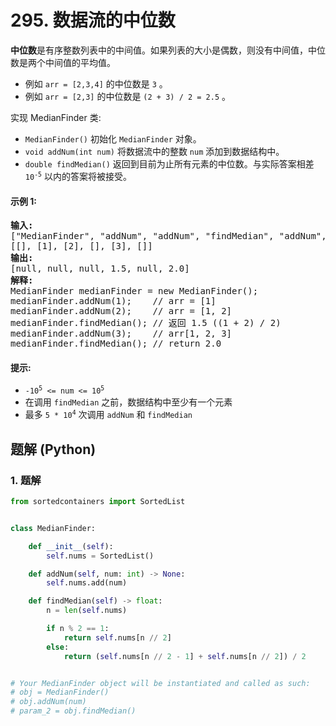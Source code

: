 # 295. 数据流的中位数
**中位数**是有序整数列表中的中间值。如果列表的大小是偶数，则没有中间值，中位数是两个中间值的平均值。

* 例如 `arr = [2,3,4]` 的中位数是 `3` 。
* 例如 `arr = [2,3]` 的中位数是 `(2 + 3) / 2 = 2.5` 。

实现 MedianFinder 类:

* `MedianFinder()` 初始化 `MedianFinder` 对象。
* `void addNum(int num)` 将数据流中的整数 `num` 添加到数据结构中。
* `double findMedian()` 返回到目前为止所有元素的中位数。与实际答案相差 <code>10<sup>-5</sup></code> 以内的答案将被接受。

#### 示例 1:
<pre>
<strong>输入:</strong>
["MedianFinder", "addNum", "addNum", "findMedian", "addNum", "findMedian"]
[[], [1], [2], [], [3], []]
<strong>输出:</strong>
[null, null, null, 1.5, null, 2.0]
<strong>解释:</strong>
MedianFinder medianFinder = new MedianFinder();
medianFinder.addNum(1);    // arr = [1]
medianFinder.addNum(2);    // arr = [1, 2]
medianFinder.findMedian(); // 返回 1.5 ((1 + 2) / 2)
medianFinder.addNum(3);    // arr[1, 2, 3]
medianFinder.findMedian(); // return 2.0
</pre>

#### 提示:
* <code>-10<sup>5</sup> <= num <= 10<sup>5</sup></code>
* 在调用 `findMedian` 之前，数据结构中至少有一个元素
* 最多 <code>5 * 10<sup>4</sup></code> 次调用 `addNum` 和 `findMedian`

## 题解 (Python)

### 1. 题解
```Python
from sortedcontainers import SortedList


class MedianFinder:

    def __init__(self):
        self.nums = SortedList()

    def addNum(self, num: int) -> None:
        self.nums.add(num)

    def findMedian(self) -> float:
        n = len(self.nums)

        if n % 2 == 1:
            return self.nums[n // 2]
        else:
            return (self.nums[n // 2 - 1] + self.nums[n // 2]) / 2


# Your MedianFinder object will be instantiated and called as such:
# obj = MedianFinder()
# obj.addNum(num)
# param_2 = obj.findMedian()
```
